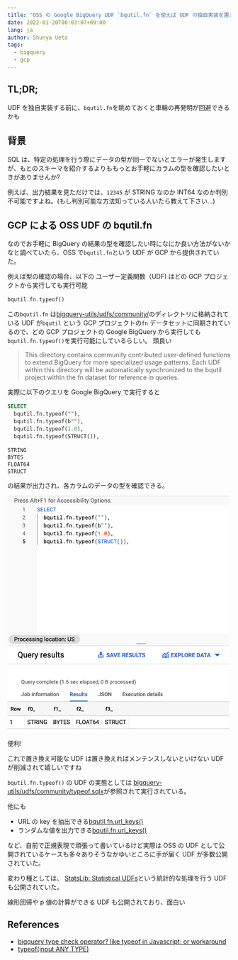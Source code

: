```yaml
---
title: "OSS の Google BigQuery UDF `bqutil.fn` を使えば UDF の独自実装を置き換えられるかもしれない"
date: 2022-01-20T00:03:07+09:00
lang: ja
author: Shunya Ueta
tags:
  - bigquery
  - gcp
---
```


## TL;DR;

UDF を独自実装する前に、`bqutil.fn`を眺めておくと車輪の再発明が回避できるかも

## 背景

SQL は、特定の処理を行う際にデータの型が同一でないとエラーが発生しますが、もとのスキーマを紹介するよりももっとお手軽にカラムの型を確認したいときがありませんか?

例えば、出力結果を見ただけでは、`12345` が STRING なのか INT64 なのか判別不可能ですよね。(もし判別可能な方法知っている人いたら教えて下さい...)

## GCP による OSS UDF の bqutil.fn

なのでお手軽に BigQuery の結果の型を確認したい時になにか良い方法がないかなと調べていたら、OSS で`bqutil.fn`という UDF が GCP から提供されていた。

例えば型の確認の場合、以下の ユーザー定義関数（UDF) はどの GCP プロジェクトから実行しても実行可能

```sql
bqutil.fn.typeof()
```

この`bqutil.fn` は[bigquery-utils/udfs/community/](https://github.com/GoogleCloudPlatform/bigquery-utils/tree/master/udfs/community#typeofinput-any-type)のディレクトリに格納されている UDF が`bqutil` という GCP プロジェクトの`fn` データセットに同期されているので、どの GCP プロジェクトの Google BigQuery から実行しても `bqutil.fn.typeof()`を実行可能にしているらしい。
頭良い

> This directory contains community contributed user-defined functions to extend BigQuery for more specialized usage patterns. Each UDF within this directory will be automatically synchronized to the bqutil project within the fn dataset for reference in queries.

実際に以下のクエリを Google BigQuery で実行すると

```sql
SELECT
  bqutil.fn.typeof(""),
  bqutil.fn.typeof(b""),
  bqutil.fn.typeof(1.0),
  bqutil.fn.typeof(STRUCT()),
```

```
STRING
BYTES
FLOAT64
STRUCT
```

の結果が出力され、各カラムのデータの型を確認できる。

![result](/posts/2022-01-20/images/1.png)

便利!

これで置き換え可能な UDF は置き換えればメンテンスしないといけない UDF が削減されて嬉しいですね

`bqutil.fn.typeof()` の UDF の実態としては
[bigquery-utils/udfs/community/typeof.sqlx](https://github.com/GoogleCloudPlatform/bigquery-utils/blob/master/udfs/community/typeof.sqlx)が参照されて実行されている。

他にも

- URL の key を抽出できる[bqutil.fn.url_keys()](https://github.com/GoogleCloudPlatform/bigquery-utils/tree/master/udfs/community#url_keysquery-string)
- ランダムな値を出力できる[bqutil.fn.url_keys()](https://github.com/GoogleCloudPlatform/bigquery-utils/tree/master/udfs/community#random_valuearr-any-type)

など、自前で正規表現で頑張って書いているけど実際は OSS の UDF として公開されているケースも多々ありそうなかゆいところに手が届く UDF が多数公開されていた。

変わり種としては、
[StatsLib: Statistical UDFs](https://github.com/GoogleCloudPlatform/bigquery-utils/tree/master/udfs/community#statslib-statistical-udfs)という統計的な処理を行う UDF も公開されていた。

線形回帰や p 値の計算ができる UDF も公開されており、面白い

## References

- [bigquery type check operator? like typeof in Javascript; or workaround](https://stackoverflow.com/questions/43730045/bigquery-type-check-operator-like-typeof-in-javascript-or-workaround)
- [typeof(input ANY TYPE)](https://github.com/GoogleCloudPlatform/bigquery-utils/tree/master/udfs/community#typeofinput-any-type)
